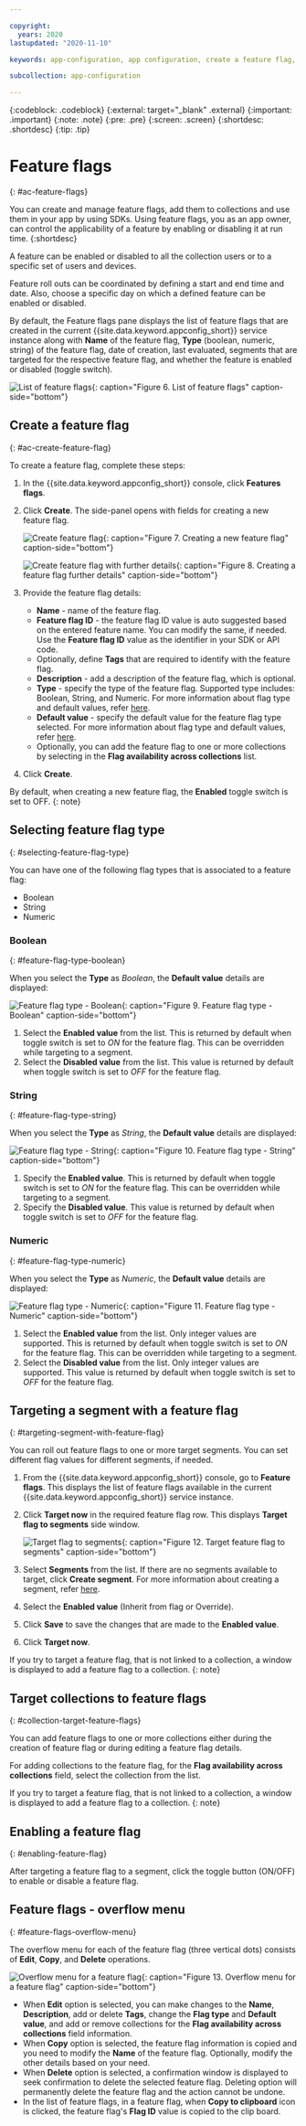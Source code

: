 ```yaml
---

copyright:
  years: 2020
lastupdated: "2020-11-10"

keywords: app-configuration, app configuration, create a feature flag, feature flags

subcollection: app-configuration

---
```


{:codeblock: .codeblock}
{:external: target="_blank" .external}
{:important: .important}
{:note: .note}
{:pre: .pre}
{:screen: .screen}
{:shortdesc: .shortdesc}
{:tip: .tip}

# Feature flags
{: #ac-feature-flags}

You can create and manage feature flags, add them to collections and use them in your app by using SDKs. Using feature flags, you as an app owner, can control the applicability of a feature by enabling or disabling it at run time.
{:shortdesc}

A feature can be enabled or disabled to all the collection users or to a specific set of users and devices. 

Feature roll outs can be coordinated by defining a start and end time and date. Also, choose a specific day on which a defined feature can be enabled or disabled.

By default, the Feature flags pane displays the list of feature flags that are created in the current {{site.data.keyword.appconfig_short}} service instance along with **Name** of the feature flag, **Type** (boolean, numeric, string) of the feature flag, date of creation, last evaluated, segments that are targeted for the respective feature flag, and whether the feature is enabled or disabled (toggle switch).

![List of feature flags](images/ac-list-feature-flag.png "List of feature flags"){: caption="Figure 6. List of feature flags" caption-side="bottom"}

## Create a feature flag
{: #ac-create-feature-flag}

To create a feature flag, complete these steps:

1. In the {{site.data.keyword.appconfig_short}} console, click **Features flags**. 
1. Click **Create**. The side-panel opens with fields for creating a new feature flag.

   ![Create feature flag](images/ac-create-feature-flag.png "Creating feature flag"){: caption="Figure 7. Creating a new feature flag" caption-side="bottom"}

   ![Create feature flag with further details](images/ac-create-feature-flag1.png "Creating feature flag further details"){: caption="Figure 8. Creating a feature flag further details" caption-side="bottom"}

1. Provide the feature flag details: 
   - **Name** - name of the feature flag. 
   - **Feature flag ID** - the feature flag ID value is auto suggested based on the entered feature name. You can modify the same, if needed. Use the **Feature flag ID** value as the identifier in your SDK or API code.
   - Optionally, define **Tags** that are required to identify with the feature flag.
   - **Description** - add a description of the feature flag, which is optional.
   - **Type** - specify the type of the feature flag. Supported type includes: Boolean, String, and Numeric. For more information about flag type and default values, refer [here](#selecting-feature-flag-type).
   - **Default value** - specify the default value for the feature flag type selected. For more information about flag type and default values, refer [here](#selecting-feature-flag-type).
   - Optionally, you can add the feature flag to one or more collections by selecting in the **Flag availability across collections** list.
1. Click **Create**.

By default, when creating a new feature flag, the **Enabled** toggle switch is set to OFF.
{: note} 

## Selecting feature flag type
{: #selecting-feature-flag-type}

You can have one of the following flag types that is associated to a feature flag:
- Boolean
- String
- Numeric

### Boolean
{: #feature-flag-type-boolean}

When you select the **Type** as *Boolean*, the **Default value** details are displayed:

![Feature flag type - Boolean](images/ac-feature-flag-boolean.png "Selecting feature flag type as boolean"){: caption="Figure 9. Feature flag type - Boolean" caption-side="bottom"}

1. Select the **Enabled value** from the list. This is returned by default when toggle switch is set to *ON* for the feature flag. This can be overridden while targeting to a segment.
1. Select the **Disabled value** from the list. This value is returned by default when toggle switch is set to *OFF* for the feature flag.

### String
{: #feature-flag-type-string}

When you select the **Type** as *String*, the **Default value** details are displayed:

![Feature flag type - String](images/ac-feature-flag-string.png "Selecting feature flag type as string"){: caption="Figure 10. Feature flag type - String" caption-side="bottom"}

1. Specify the **Enabled value**. This is returned by default when toggle switch is set to *ON* for the feature flag. This can be overridden while targeting to a segment.
1. Specify the **Disabled value**. This value is returned by default when toggle switch is set to *OFF* for the feature flag.

### Numeric
{: #feature-flag-type-numeric}

When you select the **Type** as *Numeric*, the **Default value** details are displayed:

![Feature flag type - Numeric](images/ac-feature-flag-numeric.png "Selecting feature flag type as numeric"){: caption="Figure 11. Feature flag type - Numeric" caption-side="bottom"}

1. Select the **Enabled value** from the list. Only integer values are supported. This is returned by default when toggle switch is set to *ON* for the feature flag. This can be overridden while targeting to a segment.
1. Select the **Disabled value** from the list. Only integer values are supported. This value is returned by default when toggle switch is set to *OFF* for the feature flag.

## Targeting a segment with a feature flag
{: #targeting-segment-with-feature-flag}

You can roll out feature flags to one or more target segments. You can set different flag values for different segments, if needed.

1. From the {{site.data.keyword.appconfig_short}} console, go to **Feature flags**. This displays the list of feature flags available in the current {{site.data.keyword.appconfig_short}} service instance.
1. Click **Target now** in the required feature flag row. This displays **Target flag to segments** side window.

   ![Target flag to segments](images/ac-feature-flag-to-segments.png "Target flag to segments"){: caption="Figure 12. Target feature flag to segments" caption-side="bottom"}

1. Select **Segments** from the list. If there are no segments available to target, click **Create segment**. For more information about creating a segment, refer [here](/docs/app-configuration?topic=app-configuration-ac-segments#ac-create-segment).
1. Select the **Enabled value** (Inherit from flag or Override).
1. Click **Save** to save the changes that are made to the **Enabled value**.
1. Click **Target now**.

If you try to target a feature flag, that is not linked to a collection, a window is displayed to add a feature flag to a collection.
{: note}

## Target collections to feature flags
{: #collection-target-feature-flags}

You can add feature flags to one or more collections either during the creation of feature flag or during editing a feature flag details.

For adding collections to the feature flag, for the **Flag availability across collections** field, select the collection from the list.

If you try to target a feature flag, that is not linked to a collection, a window is displayed to add a feature flag to a collection.
{: note}

## Enabling a feature flag
{: #enabling-feature-flag}

After targeting a feature flag to a segment, click the toggle button (ON/OFF) to enable or disable a feature flag.

## Feature flags - overflow menu
{: #feature-flags-overflow-menu}

The overflow menu for each of the feature flag (three vertical dots) consists of **Edit**, **Copy**, and **Delete** operations.

![Overflow menu for a feature flag](images/ac-feature-flag-overflow-menu.png "Overflow menu for a feature flag"){: caption="Figure 13. Overflow menu for a feature flag" caption-side="bottom"}

* When **Edit** option is selected, you can make changes to the **Name**, **Description**, add or delete **Tags**, change the **Flag type** and **Default value**, and add or remove collections for the **Flag availability across collections** field information.
* When **Copy** option is selected, the feature flag information is copied and you need to modify the **Name** of the feature flag. Optionally, modify the other details based on your need.
* When **Delete** option is selected, a confirmation window is displayed to seek confirmation to delete the selected feature flag. Deleting option will permanently delete the feature flag and the action cannot be undone.
* In the list of feature flags, in a feature flag, when **Copy to clipboard** icon is clicked, the feature flag's **Flag ID** value is copied to the clip board.

